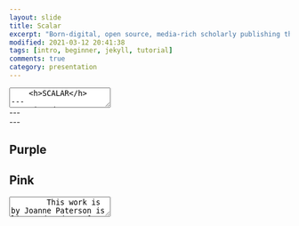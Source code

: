 ```yaml
---
layout: slide
title: Scalar
excerpt: "Born-digital, open source, media-rich scholarly publishing that's as easy as blogging"
modified: 2021-03-12 20:41:38
tags: [intro, beginner, jekyll, tutorial]
comments: true
category: presentation
---
```

<section data-markdown>
	<textarea data-template>
    <h>SCALAR</h>
---
<section data-markdown>
	<textarea data-template>
     Born-digital, open source, media-rich scholarly publishing, that's as easy as blogging.
	</textarea>
</section>
---
<section data-markdown>
	<script type="text/template">
    - Free, open source, scholarly publishing platform <!-- .element: class="fragment" data-fragment-index="1" -->
    - Non-linear <!-- .element: class="fragment" data-fragment-index="2" -->
		- Media rich <!-- .element: class="fragment" data-fragment-index="3" -->
---
<section data-markdown>
	<script type="text/template">
    - Supports annotation <!-- .element: class="fragment" data-fragment-index="1" -->
    - As easy to use as most blogging software <!-- .element: class="fragment" data-fragment-index="2" -->
		- Supports collaborative writing <!-- .element: class="fragment" data-fragment-index="3" -->
  </script>
</section>
---
<section data-background-image="https://live.staticflickr.com/3859/14422655820_79f3f610e2_b.jpg">
  <h2>Purple</h2>
</section>

<section data-background-image="https://live.staticflickr.com/65535/50172192597_79773567d1_b.jpg">
  <h2>Pink</h2>
</section>
<section data-markdown>
	<textarea data-template>
		This work is by Joanne Paterson is licensed under a [CC-BY](http://creativecommons.org/licenses/by/4.0/)
    Creative Commons Attribution 4.0 International License.
	</textarea>
</section>
